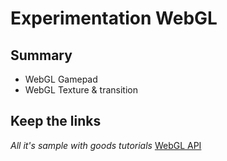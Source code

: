 # Experimentation WebGL

## Summary
- WebGL Gamepad
- WebGL Texture & transition

## Keep the links
_All it's sample with goods tutorials_
[WebGL API](https://developer.mozilla.org/fr/docs/Web/API/WebGL_API)